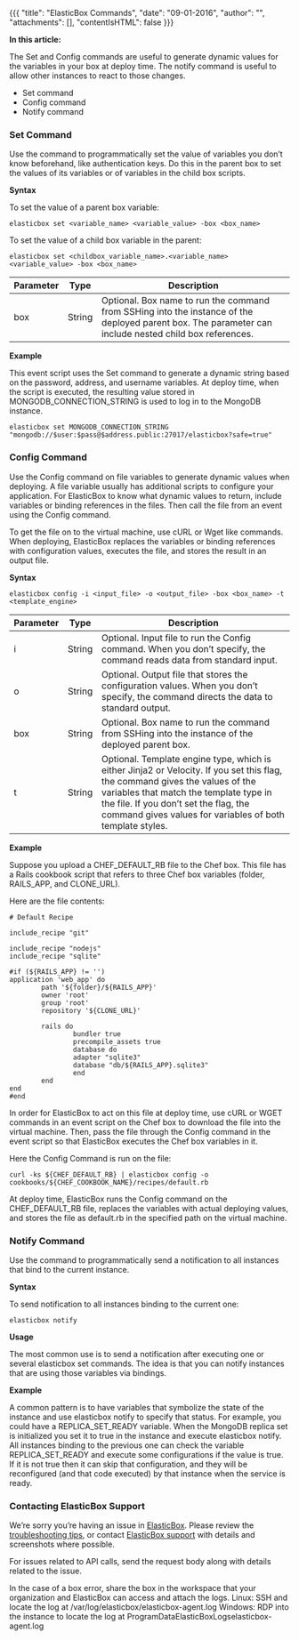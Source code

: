 {{{ "title": "ElasticBox Commands",
"date": "09-01-2016",
"author": "",
"attachments": [],
"contentIsHTML": false
}}}

**In this article:**

The Set and Config commands are useful to generate dynamic values for the variables in your box at deploy time. The notify command is useful to allow other instances to react to those changes.

* Set command
* Config command
* Notify command

### Set Command

Use the command to programmatically set the value of variables you don’t know beforehand, like authentication keys. Do this in the parent box to set the values of its variables or of variables in the child box scripts.

**Syntax**

To set the value of a parent box variable:

```
elasticbox set <variable_name> <variable_value> -box <box_name>
```

To set the value of a child box variable in the parent:

```
elasticbox set <childbox_variable_name>.<variable_name> <variable_value> -box <box_name>
```

|  Parameter  |      Type     |   Description   |
|-------------|---------------|-----------------|
| box | String | Optional. Box name to run the command from SSHing into the instance of the deployed parent box. The parameter can include nested child box references. |

**Example**

This event script uses the Set command to generate a dynamic string based on the password, address, and username variables. At deploy time, when the script is executed, the resulting value stored in MONGODB_CONNECTION_STRING is used to log in to the MongoDB instance.

```
elasticbox set MONGODB_CONNECTION_STRING "mongodb://$user:$pass@$address.public:27017/elasticbox?safe=true"
```

### Config Command

Use the Config command on file variables to generate dynamic values when deploying. A file variable usually has additional scripts to configure your application. For ElasticBox to know what dynamic values to return, include variables or binding references in the files. Then call the file from an event using the Config command.

To get the file on to the virtual machine, use cURL or Wget like commands. When deploying, ElasticBox replaces the variables or binding references with configuration values, executes the file, and stores the result in an output file.

**Syntax**

```
elasticbox config -i <input_file> -o <output_file> -box <box_name> -t <template_engine>
```

|  Parameter  |      Type     |   Description   |
|-------------|---------------|-----------------|
| i | String | 	Optional. Input file to run the Config command. When you don’t specify, the command reads data from standard input. |
| o | String | Optional. Output file that stores the configuration values. When you don’t specify, the command directs the data to standard output. |
| box | String | Optional. Box name to run the command from SSHing into the instance of the deployed parent box. |
| t | String | Optional. Template engine type, which is either Jinja2 or Velocity. If you set this flag, the command gives the values of the variables that match the template type in the file. If you don’t set the flag, the command gives values for variables of both template styles. |

**Example**

Suppose you upload a CHEF_DEFAULT_RB file to the Chef box. This file has a Rails cookbook script that refers to three Chef box variables (folder, RAILS_APP, and CLONE_URL).

Here are the file contents:

```
# Default Recipe

include_recipe "git"

include_recipe "nodejs"
include_recipe "sqlite"

#if (${RAILS_APP} != '')
application 'web_app' do
        path '${folder}/${RAILS_APP}'
        owner 'root'
        group 'root'
        repository '${CLONE_URL}'

        rails do
                bundler true
                precompile_assets true
                database do
                adapter "sqlite3"
                database "db/${RAILS_APP}.sqlite3"
                end
        end
end
#end
```

In order for ElasticBox to act on this file at deploy time, use cURL or WGET commands in an event script on the Chef box to download the file into the virtual machine. Then, pass the file through the Config command in the event script so that ElasticBox executes the Chef box variables in it.

Here the Config Command is run on the file:

```
curl -ks ${CHEF_DEFAULT_RB} | elasticbox config -o
cookbooks/${CHEF_COOKBOOK_NAME}/recipes/default.rb
```

At deploy time, ElasticBox runs the Config command on the CHEF_DEFAULT_RB file, replaces the variables with actual deploying values, and stores the file as default.rb in the specified path on the virtual machine.

### Notify Command

Use the command to programmatically send a notification to all instances that bind to the current instance.

**Syntax**

To send notification to all instances binding to the current one:

```
elasticbox notify
```

**Usage**

The most common use is to send a notification after executing one or several elasticbox set commands. The idea is that you can notify instances that are using those variables via bindings.

**Example**

A common pattern is to have variables that symbolize the state of the instance and use elasticbox notify to specify that status. For example, you could have a REPLICA_SET_READY variable. When the MongoDB replica set is initialized you set it to true in the instance and execute elasticbox notify. All instances binding to the previous one can check the variable REPLICA_SET_READY and execute some configurations if the value is true. If it is not true then it can skip that configuration, and they will be reconfigured (and that code executed) by that instance when the service is ready.

### Contacting ElasticBox Support

We’re sorry you’re having an issue in [ElasticBox](//www.ctl.io/elasticbox/). Please review the [troubleshooting tips](../ElasticBox/troubleshooting-tips.md), or contact [ElasticBox support](mailto:support@elasticbox.com) with details and screenshots where possible.

For issues related to API calls, send the request body along with details related to the issue.

In the case of a box error, share the box in the workspace that your organization and ElasticBox can access and attach the logs.
Linux: SSH and locate the log at /var/log/elasticbox/elasticbox-agent.log
Windows: RDP into the instance to locate the log at ProgramDataElasticBoxLogselasticbox-agent.log
